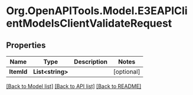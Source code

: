 
# Org.OpenAPITools.Model.E3EAPIClientModelsClientValidateRequest

## Properties

Name | Type | Description | Notes
------------ | ------------- | ------------- | -------------
**ItemId** | **List&lt;string&gt;** |  | [optional] 

[[Back to Model list]](../README.md#documentation-for-models)
[[Back to API list]](../README.md#documentation-for-api-endpoints)
[[Back to README]](../README.md)

